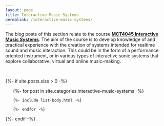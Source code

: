 ```yaml
---
layout: page
title: Interactive Music Systems
permalink: /interactive-music-systems/
---
```


The blog posts of this section relate to the course [**MCT4045 Interactive Music Systems**](https://www.uio.no/studier/emner/hf/imv/MCT4045). The aim of the course is to develop knowledge of and practical experience with the creation of systems intended for realtime sound and music interaction. This could be in the form of a performance oriented instrument, or in various types of interactive sonic systems that explore collaborative, virtual and online music-making.

<br />

{%- if site.posts.size > 0 -%}
  <!-- <h2 class="post-list-heading">{{ page.list_title | default: "Posts" }}</h2> -->
  <ul class="post-list">
    {%- for post in site.categories.interactive-music-systems -%}

    {%- include list-body.html -%}

    {%- endfor -%}
  </ul>
  {%- endif -%}
